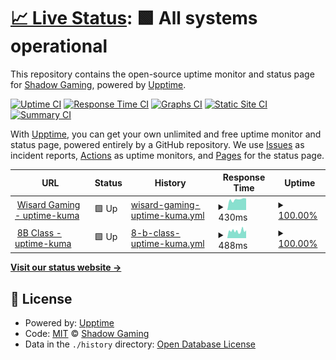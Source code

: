 # [📈 Live Status](https://ShadowGaming100.github.io/Uptime): <!--live status--> **🟩 All systems operational**

This repository contains the open-source uptime monitor and status page for [Shadow Gaming](https://ShadowGaming100.github.io/Uptime), powered by [Upptime](https://github.com/upptime/upptime).

[![Uptime CI](https://github.com/ShadowGaming100/Uptime/workflows/Uptime%20CI/badge.svg)](https://github.com/ShadowGaming100/Uptime/actions?query=workflow%3A%22Uptime+CI%22)
[![Response Time CI](https://github.com/ShadowGaming100/Uptime/workflows/Response%20Time%20CI/badge.svg)](https://github.com/ShadowGaming100/Uptime/actions?query=workflow%3A%22Response+Time+CI%22)
[![Graphs CI](https://github.com/ShadowGaming100/Uptime/workflows/Graphs%20CI/badge.svg)](https://github.com/ShadowGaming100/Uptime/actions?query=workflow%3A%22Graphs+CI%22)
[![Static Site CI](https://github.com/ShadowGaming100/Uptime/workflows/Static%20Site%20CI/badge.svg)](https://github.com/ShadowGaming100/Uptime/actions?query=workflow%3A%22Static+Site+CI%22)
[![Summary CI](https://github.com/ShadowGaming100/Uptime/workflows/Summary%20CI/badge.svg)](https://github.com/ShadowGaming100/Uptime/actions?query=workflow%3A%22Summary+CI%22)

With [Upptime](https://upptime.js.org), you can get your own unlimited and free uptime monitor and status page, powered entirely by a GitHub repository. We use [Issues](https://github.com/ShadowGaming100/Uptime/issues) as incident reports, [Actions](https://github.com/ShadowGaming100/Uptime/actions) as uptime monitors, and [Pages](https://ShadowGaming100.github.io/Uptime) for the status page.

<!--start: status pages-->
<!-- This summary is generated by Upptime (https://github.com/upptime/upptime) -->
<!-- Do not edit this manually, your changes will be overwritten -->
<!-- prettier-ignore -->
| URL | Status | History | Response Time | Uptime |
| --- | ------ | ------- | ------------- | ------ |
| <img alt="" src="https://icons.duckduckgo.com/ip3/uptime-kuma--8b-class1.repl.co.ico" height="13"> [Wisard Gaming - uptime-kuma](https://uptime-kuma--8b-class1.repl.co) | 🟩 Up | [wisard-gaming-uptime-kuma.yml](https://github.com/ShadowGaming100/Uptime/commits/HEAD/history/wisard-gaming-uptime-kuma.yml) | <details><summary><img alt="Response time graph" src="./graphs/wisard-gaming-uptime-kuma/response-time-week.png" height="20"> 430ms</summary><br><a href="https://ShadowGaming100.github.io/Uptime/history/wisard-gaming-uptime-kuma"><img alt="Response time 430" src="https://img.shields.io/endpoint?url=https%3A%2F%2Fraw.githubusercontent.com%2FShadowGaming100%2FUptime%2FHEAD%2Fapi%2Fwisard-gaming-uptime-kuma%2Fresponse-time.json"></a><br><a href="https://ShadowGaming100.github.io/Uptime/history/wisard-gaming-uptime-kuma"><img alt="24-hour response time 430" src="https://img.shields.io/endpoint?url=https%3A%2F%2Fraw.githubusercontent.com%2FShadowGaming100%2FUptime%2FHEAD%2Fapi%2Fwisard-gaming-uptime-kuma%2Fresponse-time-day.json"></a><br><a href="https://ShadowGaming100.github.io/Uptime/history/wisard-gaming-uptime-kuma"><img alt="7-day response time 430" src="https://img.shields.io/endpoint?url=https%3A%2F%2Fraw.githubusercontent.com%2FShadowGaming100%2FUptime%2FHEAD%2Fapi%2Fwisard-gaming-uptime-kuma%2Fresponse-time-week.json"></a><br><a href="https://ShadowGaming100.github.io/Uptime/history/wisard-gaming-uptime-kuma"><img alt="30-day response time 430" src="https://img.shields.io/endpoint?url=https%3A%2F%2Fraw.githubusercontent.com%2FShadowGaming100%2FUptime%2FHEAD%2Fapi%2Fwisard-gaming-uptime-kuma%2Fresponse-time-month.json"></a><br><a href="https://ShadowGaming100.github.io/Uptime/history/wisard-gaming-uptime-kuma"><img alt="1-year response time 430" src="https://img.shields.io/endpoint?url=https%3A%2F%2Fraw.githubusercontent.com%2FShadowGaming100%2FUptime%2FHEAD%2Fapi%2Fwisard-gaming-uptime-kuma%2Fresponse-time-year.json"></a></details> | <details><summary><a href="https://ShadowGaming100.github.io/Uptime/history/wisard-gaming-uptime-kuma">100.00%</a></summary><a href="https://ShadowGaming100.github.io/Uptime/history/wisard-gaming-uptime-kuma"><img alt="All-time uptime 100.00%" src="https://img.shields.io/endpoint?url=https%3A%2F%2Fraw.githubusercontent.com%2FShadowGaming100%2FUptime%2FHEAD%2Fapi%2Fwisard-gaming-uptime-kuma%2Fuptime.json"></a><br><a href="https://ShadowGaming100.github.io/Uptime/history/wisard-gaming-uptime-kuma"><img alt="24-hour uptime 100.00%" src="https://img.shields.io/endpoint?url=https%3A%2F%2Fraw.githubusercontent.com%2FShadowGaming100%2FUptime%2FHEAD%2Fapi%2Fwisard-gaming-uptime-kuma%2Fuptime-day.json"></a><br><a href="https://ShadowGaming100.github.io/Uptime/history/wisard-gaming-uptime-kuma"><img alt="7-day uptime 100.00%" src="https://img.shields.io/endpoint?url=https%3A%2F%2Fraw.githubusercontent.com%2FShadowGaming100%2FUptime%2FHEAD%2Fapi%2Fwisard-gaming-uptime-kuma%2Fuptime-week.json"></a><br><a href="https://ShadowGaming100.github.io/Uptime/history/wisard-gaming-uptime-kuma"><img alt="30-day uptime 100.00%" src="https://img.shields.io/endpoint?url=https%3A%2F%2Fraw.githubusercontent.com%2FShadowGaming100%2FUptime%2FHEAD%2Fapi%2Fwisard-gaming-uptime-kuma%2Fuptime-month.json"></a><br><a href="https://ShadowGaming100.github.io/Uptime/history/wisard-gaming-uptime-kuma"><img alt="1-year uptime 100.00%" src="https://img.shields.io/endpoint?url=https%3A%2F%2Fraw.githubusercontent.com%2FShadowGaming100%2FUptime%2FHEAD%2Fapi%2Fwisard-gaming-uptime-kuma%2Fuptime-year.json"></a></details>
| <img alt="" src="https://icons.duckduckgo.com/ip3/uptime-testing--wisard-1000.repl.co.ico" height="13"> [8B Class - uptime-kuma](https://uptime-testing--wisard-1000.repl.co) | 🟩 Up | [8-b-class-uptime-kuma.yml](https://github.com/ShadowGaming100/Uptime/commits/HEAD/history/8-b-class-uptime-kuma.yml) | <details><summary><img alt="Response time graph" src="./graphs/8-b-class-uptime-kuma/response-time-week.png" height="20"> 488ms</summary><br><a href="https://ShadowGaming100.github.io/Uptime/history/8-b-class-uptime-kuma"><img alt="Response time 488" src="https://img.shields.io/endpoint?url=https%3A%2F%2Fraw.githubusercontent.com%2FShadowGaming100%2FUptime%2FHEAD%2Fapi%2F8-b-class-uptime-kuma%2Fresponse-time.json"></a><br><a href="https://ShadowGaming100.github.io/Uptime/history/8-b-class-uptime-kuma"><img alt="24-hour response time 488" src="https://img.shields.io/endpoint?url=https%3A%2F%2Fraw.githubusercontent.com%2FShadowGaming100%2FUptime%2FHEAD%2Fapi%2F8-b-class-uptime-kuma%2Fresponse-time-day.json"></a><br><a href="https://ShadowGaming100.github.io/Uptime/history/8-b-class-uptime-kuma"><img alt="7-day response time 488" src="https://img.shields.io/endpoint?url=https%3A%2F%2Fraw.githubusercontent.com%2FShadowGaming100%2FUptime%2FHEAD%2Fapi%2F8-b-class-uptime-kuma%2Fresponse-time-week.json"></a><br><a href="https://ShadowGaming100.github.io/Uptime/history/8-b-class-uptime-kuma"><img alt="30-day response time 488" src="https://img.shields.io/endpoint?url=https%3A%2F%2Fraw.githubusercontent.com%2FShadowGaming100%2FUptime%2FHEAD%2Fapi%2F8-b-class-uptime-kuma%2Fresponse-time-month.json"></a><br><a href="https://ShadowGaming100.github.io/Uptime/history/8-b-class-uptime-kuma"><img alt="1-year response time 488" src="https://img.shields.io/endpoint?url=https%3A%2F%2Fraw.githubusercontent.com%2FShadowGaming100%2FUptime%2FHEAD%2Fapi%2F8-b-class-uptime-kuma%2Fresponse-time-year.json"></a></details> | <details><summary><a href="https://ShadowGaming100.github.io/Uptime/history/8-b-class-uptime-kuma">100.00%</a></summary><a href="https://ShadowGaming100.github.io/Uptime/history/8-b-class-uptime-kuma"><img alt="All-time uptime 100.00%" src="https://img.shields.io/endpoint?url=https%3A%2F%2Fraw.githubusercontent.com%2FShadowGaming100%2FUptime%2FHEAD%2Fapi%2F8-b-class-uptime-kuma%2Fuptime.json"></a><br><a href="https://ShadowGaming100.github.io/Uptime/history/8-b-class-uptime-kuma"><img alt="24-hour uptime 100.00%" src="https://img.shields.io/endpoint?url=https%3A%2F%2Fraw.githubusercontent.com%2FShadowGaming100%2FUptime%2FHEAD%2Fapi%2F8-b-class-uptime-kuma%2Fuptime-day.json"></a><br><a href="https://ShadowGaming100.github.io/Uptime/history/8-b-class-uptime-kuma"><img alt="7-day uptime 100.00%" src="https://img.shields.io/endpoint?url=https%3A%2F%2Fraw.githubusercontent.com%2FShadowGaming100%2FUptime%2FHEAD%2Fapi%2F8-b-class-uptime-kuma%2Fuptime-week.json"></a><br><a href="https://ShadowGaming100.github.io/Uptime/history/8-b-class-uptime-kuma"><img alt="30-day uptime 100.00%" src="https://img.shields.io/endpoint?url=https%3A%2F%2Fraw.githubusercontent.com%2FShadowGaming100%2FUptime%2FHEAD%2Fapi%2F8-b-class-uptime-kuma%2Fuptime-month.json"></a><br><a href="https://ShadowGaming100.github.io/Uptime/history/8-b-class-uptime-kuma"><img alt="1-year uptime 100.00%" src="https://img.shields.io/endpoint?url=https%3A%2F%2Fraw.githubusercontent.com%2FShadowGaming100%2FUptime%2FHEAD%2Fapi%2F8-b-class-uptime-kuma%2Fuptime-year.json"></a></details>

<!--end: status pages-->

[**Visit our status website →**](https://ShadowGaming100.github.io/Uptime)

## 📄 License

- Powered by: [Upptime](https://github.com/upptime/upptime)
- Code: [MIT](./LICENSE) © [Shadow Gaming](https://ShadowGaming100.github.io/Uptime)
- Data in the `./history` directory: [Open Database License](https://opendatacommons.org/licenses/odbl/1-0/)
